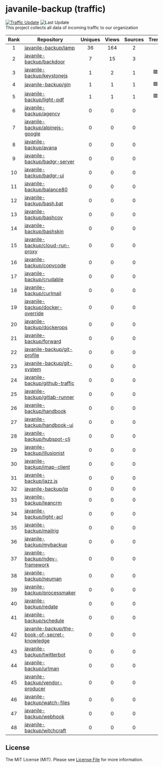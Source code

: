 # javanile-backup (traffic)
[![Traffic Update](https://github.com/javanile/github-traffic/actions/workflows/update.yml/badge.svg)](https://github.com/javanile/github-traffic/actions/workflows/update.yml)
![Last Update](https://img.shields.io/badge/Last%20Update-2023--08--06%2008%3A20%3A22%20UTC-blue)  
This project collects all data of incoming traffic to our organization  

| Rank | Repository | Uniques | Views | Sources | Trend |
|:----:|------------|:-----:|:-------:|:-------:|:-----:|
| 1 | [javanile-backup/lamp](https://github.com/javanile-backup/lamp) | 36 | 164 | 2 |  |
| 2 | [javanile-backup/backdoor](https://github.com/javanile-backup/backdoor) | 7 | 15 | 3 |  |
| 3 | [javanile-backup/keystonejs](https://github.com/javanile-backup/keystonejs) | 1 | 2 | 1 | 🟩 |
| 4 | [javanile-backup/gin](https://github.com/javanile-backup/gin) | 1 | 1 | 1 | 🟩 |
| 5 | [javanile-backup/light-pdf](https://github.com/javanile-backup/light-pdf) | 1 | 1 | 1 | 🟥 |
| 6 | [javanile-backup/agency](https://github.com/javanile-backup/agency) | 0 | 0 | 0 |  |
| 7 | [javanile-backup/alpinejs-google](https://github.com/javanile-backup/alpinejs-google) | 0 | 0 | 0 |  |
| 8 | [javanile-backup/avana](https://github.com/javanile-backup/avana) | 0 | 0 | 0 |  |
| 9 | [javanile-backup/badgr-server](https://github.com/javanile-backup/badgr-server) | 0 | 0 | 0 |  |
| 10 | [javanile-backup/badgr-ui](https://github.com/javanile-backup/badgr-ui) | 0 | 0 | 0 |  |
| 11 | [javanile-backup/balance80](https://github.com/javanile-backup/balance80) | 0 | 0 | 0 |  |
| 12 | [javanile-backup/bash.bat](https://github.com/javanile-backup/bash.bat) | 0 | 0 | 0 |  |
| 13 | [javanile-backup/bashcov](https://github.com/javanile-backup/bashcov) | 0 | 0 | 0 |  |
| 14 | [javanile-backup/bashskin](https://github.com/javanile-backup/bashskin) | 0 | 0 | 0 |  |
| 15 | [javanile-backup/cloud-run-proxy](https://github.com/javanile-backup/cloud-run-proxy) | 0 | 0 | 0 |  |
| 16 | [javanile-backup/copycode](https://github.com/javanile-backup/copycode) | 0 | 0 | 0 |  |
| 17 | [javanile-backup/crudable](https://github.com/javanile-backup/crudable) | 0 | 0 | 0 |  |
| 18 | [javanile-backup/curlmail](https://github.com/javanile-backup/curlmail) | 0 | 0 | 0 |  |
| 19 | [javanile-backup/docker-override](https://github.com/javanile-backup/docker-override) | 0 | 0 | 0 |  |
| 20 | [javanile-backup/dockerops](https://github.com/javanile-backup/dockerops) | 0 | 0 | 0 |  |
| 21 | [javanile-backup/forward](https://github.com/javanile-backup/forward) | 0 | 0 | 0 |  |
| 22 | [javanile-backup/git-profile](https://github.com/javanile-backup/git-profile) | 0 | 0 | 0 |  |
| 23 | [javanile-backup/git-system](https://github.com/javanile-backup/git-system) | 0 | 0 | 0 |  |
| 24 | [javanile-backup/github-traffic](https://github.com/javanile-backup/github-traffic) | 0 | 0 | 0 |  |
| 25 | [javanile-backup/gitlab-runner](https://github.com/javanile-backup/gitlab-runner) | 0 | 0 | 0 |  |
| 26 | [javanile-backup/handbook](https://github.com/javanile-backup/handbook) | 0 | 0 | 0 |  |
| 27 | [javanile-backup/handbook-ui](https://github.com/javanile-backup/handbook-ui) | 0 | 0 | 0 |  |
| 28 | [javanile-backup/hubspot-cli](https://github.com/javanile-backup/hubspot-cli) | 0 | 0 | 0 |  |
| 29 | [javanile-backup/illusionist](https://github.com/javanile-backup/illusionist) | 0 | 0 | 0 |  |
| 30 | [javanile-backup/imap-client](https://github.com/javanile-backup/imap-client) | 0 | 0 | 0 |  |
| 31 | [javanile-backup/jazz.js](https://github.com/javanile-backup/jazz.js) | 0 | 0 | 0 |  |
| 32 | [javanile-backup/jq](https://github.com/javanile-backup/jq) | 0 | 0 | 0 |  |
| 33 | [javanile-backup/leancrm](https://github.com/javanile-backup/leancrm) | 0 | 0 | 0 |  |
| 34 | [javanile-backup/light-acl](https://github.com/javanile-backup/light-acl) | 0 | 0 | 0 |  |
| 35 | [javanile-backup/mailrig](https://github.com/javanile-backup/mailrig) | 0 | 0 | 0 |  |
| 36 | [javanile-backup/mybackup](https://github.com/javanile-backup/mybackup) | 0 | 0 | 0 |  |
| 37 | [javanile-backup/ndev-framework](https://github.com/javanile-backup/ndev-framework) | 0 | 0 | 0 |  |
| 38 | [javanile-backup/neuman](https://github.com/javanile-backup/neuman) | 0 | 0 | 0 |  |
| 39 | [javanile-backup/processmaker](https://github.com/javanile-backup/processmaker) | 0 | 0 | 0 |  |
| 40 | [javanile-backup/redate](https://github.com/javanile-backup/redate) | 0 | 0 | 0 |  |
| 41 | [javanile-backup/schedule](https://github.com/javanile-backup/schedule) | 0 | 0 | 0 |  |
| 42 | [javanile-backup/the-book-of-secret-knowledge](https://github.com/javanile-backup/the-book-of-secret-knowledge) | 0 | 0 | 0 |  |
| 43 | [javanile-backup/twitterbot](https://github.com/javanile-backup/twitterbot) | 0 | 0 | 0 |  |
| 44 | [javanile-backup/urlman](https://github.com/javanile-backup/urlman) | 0 | 0 | 0 |  |
| 45 | [javanile-backup/vendor-producer](https://github.com/javanile-backup/vendor-producer) | 0 | 0 | 0 |  |
| 46 | [javanile-backup/watch-files](https://github.com/javanile-backup/watch-files) | 0 | 0 | 0 |  |
| 47 | [javanile-backup/webhook](https://github.com/javanile-backup/webhook) | 0 | 0 | 0 |  |
| 48 | [javanile-backup/witchcraft](https://github.com/javanile-backup/witchcraft) | 0 | 0 | 0 |  |
## License
The MIT License (MIT). Please see [License File](LICENSE) for more information.
